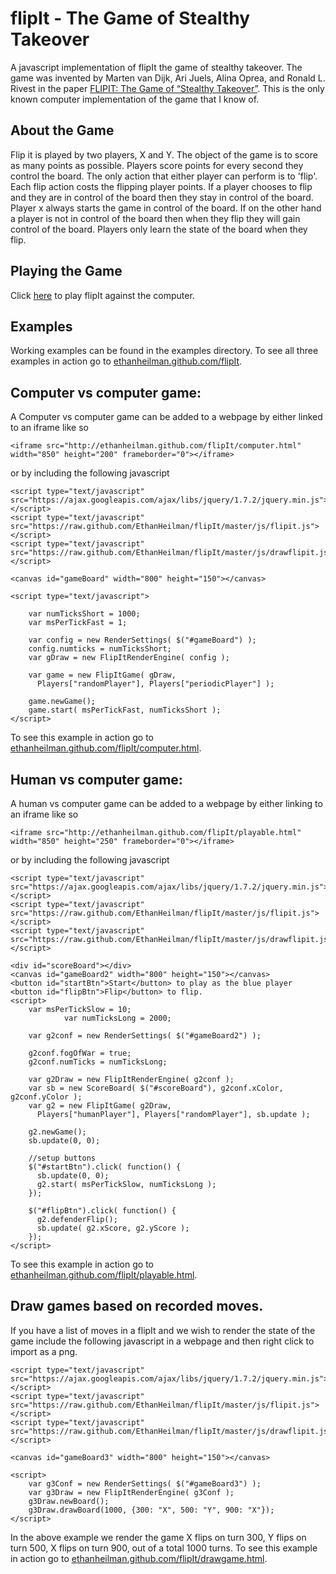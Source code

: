 flipIt - The Game of Stealthy Takeover
======

A javascript implementation of flipIt the game of stealthy takeover. 
The game was invented by Marten van Dijk, Ari Juels, Alina Oprea, and Ronald L. Rivest in the paper [FLIPIT: The Game of “Stealthy Takeover”](http://www.rsa.com/rsalabs/presentations/Flipit.pdf). 
This is the only known computer implementation of the game that I know of.

About the Game
----------------

Flip it is played by two players, X and Y. 
The object of the game is to score as many points as possible.
Players score points for every second they control the board.
The only action that either player can perform is to 'flip'.
Each flip action costs the flipping player points. 
If a player chooses to flip and they are in control of the board then they stay in control of the board.
Player x always starts the game in control of the board.
If on the other hand a player is not in control of the board then when they flip they will gain control of the board.
Players only learn the state of the board when they flip.

Playing the Game
-----------------

Click [here](http://ethanheilman.github.com/flipIt/playable_with_instructions.html) to play flipIt against the computer.


Examples
--------

Working examples can be found in the examples directory. 
To see all three examples in action go to [ethanheilman.github.com/flipIt](http://ethanheilman.github.com/flipIt).

## Computer vs computer game:

A Computer vs computer game can be added to a webpage by either linked to an iframe like so

    <iframe src="http://ethanheilman.github.com/flipIt/computer.html" width="850" height="200" frameborder="0"></iframe>

or by including the following javascript

    <script type="text/javascript" src="https://ajax.googleapis.com/ajax/libs/jquery/1.7.2/jquery.min.js"></script>
    <script type="text/javascript" src="https://raw.github.com/EthanHeilman/flipIt/master/js/flipit.js"></script>
    <script type="text/javascript" src="https://raw.github.com/EthanHeilman/flipIt/master/js/drawflipit.js"></script>

    <canvas id="gameBoard" width="800" height="150"></canvas>

    <script type="text/javascript">

        var numTicksShort = 1000;
        var msPerTickFast = 1;
        
        var config = new RenderSettings( $("#gameBoard") ); 
        config.numticks = numTicksShort;
        var gDraw = new FlipItRenderEngine( config );

        var game = new FlipItGame( gDraw, 
          Players["randomPlayer"], Players["periodicPlayer"] );
        
        game.newGame();
        game.start( msPerTickFast, numTicksShort );
    </script>

To see this example in action go to [ethanheilman.github.com/flipIt/computer.html](http://ethanheilman.github.com/flipIt/computer.html).


## Human vs computer game:

A human vs computer game can be added to a webpage by either linking to an iframe like so

    <iframe src="http://ethanheilman.github.com/flipIt/playable.html" width="850" height="250" frameborder="0"></iframe>

or by including the following javascript

    <script type="text/javascript" src="https://ajax.googleapis.com/ajax/libs/jquery/1.7.2/jquery.min.js"></script>
    <script type="text/javascript" src="https://raw.github.com/EthanHeilman/flipIt/master/js/flipit.js"></script>
    <script type="text/javascript" src="https://raw.github.com/EthanHeilman/flipIt/master/js/drawflipit.js"></script>

    <div id="scoreBoard"></div>
    <canvas id="gameBoard2" width="800" height="150"></canvas>
    <button id="startBtn">Start</button> to play as the blue player
    <button id="flipBtn">Flip</button> to flip.
    <script>
        var msPerTickSlow = 10;
                var numTicksLong = 2000;

        var g2conf = new RenderSettings( $("#gameBoard2") ); 

        g2conf.fogOfWar = true;
        g2conf.numTicks = numTicksLong;

        var g2Draw = new FlipItRenderEngine( g2conf );
        var sb = new ScoreBoard( $("#scoreBoard"), g2conf.xColor, g2conf.yColor );        
        var g2 = new FlipItGame( g2Draw, 
          Players["humanPlayer"], Players["randomPlayer"], sb.update );

        g2.newGame();
        sb.update(0, 0);
        
        //setup buttons
        $("#startBtn").click( function() {
          sb.update(0, 0);
          g2.start( msPerTickSlow, numTicksLong );
        });

        $("#flipBtn").click( function() {
          g2.defenderFlip();
          sb.update( g2.xScore, g2.yScore );
        });
    </script>

To see this example in action go to [ethanheilman.github.com/flipIt/playable.html](http://ethanheilman.github.com/flipIt/playable.html).

## Draw games based on recorded moves.

If you have a list of moves in a flipIt and we wish to render the state of the game include the following javascript in a webpage and then right click to import as a png.



    <script type="text/javascript" src="https://ajax.googleapis.com/ajax/libs/jquery/1.7.2/jquery.min.js"></script>
    <script type="text/javascript" src="https://raw.github.com/EthanHeilman/flipIt/master/js/flipit.js"></script>
    <script type="text/javascript" src="https://raw.github.com/EthanHeilman/flipIt/master/js/drawflipit.js"></script>

    <canvas id="gameBoard3" width="800" height="150"></canvas>

    <script>
        var g3Conf = new RenderSettings( $("#gameBoard3") ); 
        var g3Draw = new FlipItRenderEngine( g3Conf );
        g3Draw.newBoard();
        g3Draw.drawBoard(1000, {300: "X", 500: "Y", 900: "X"});
    </script>

In the above example we render the game X flips on turn 300, Y flips on turn 500, X flips on turn 900, out of a total 1000 turns. 
To see this example in action go to [ethanheilman.github.com/flipIt/drawgame.html](http://ethanheilman.github.com/flipIt/drawgame.html).